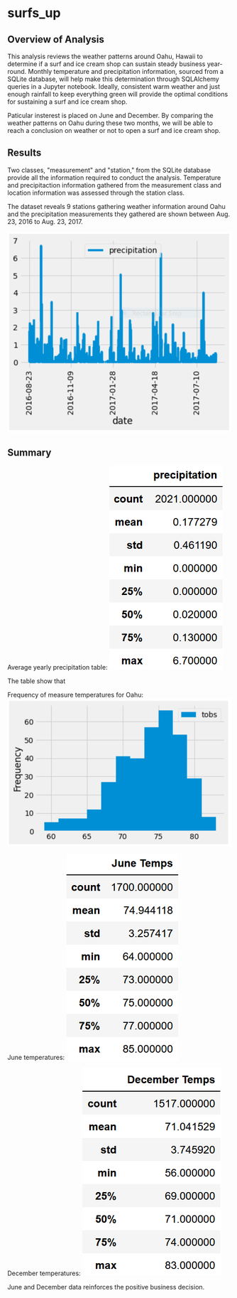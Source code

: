 # surfs_up


## Overview of Analysis

This analysis reviews the weather patterns around Oahu, Hawaii to determine if a surf and ice cream shop can sustain steady business year-round. Monthly temperature and precipitation information, sourced from a SQLite database, will help make this determination through SQLAlchemy queries in a Jupyter notebook. Ideally, consistent warm weather and just enough rainfall to keep everything green will provide the optimal conditions for sustaining a surf and ice cream shop.

Paticular insterest is placed on June and December. By comparing the weather patterns on Oahu during these two months, we will be able to reach a conclusion on weather or not to open a surf and ice cream shop.


## Results
Two classes, "measurement" and "station," from the SQLite database provide all the information required to conduct the analysis. Temperature and precipitaction information gathered from the measurement class and location information was assessed through the station class.

The dataset reveals 9 stations gathering weather information around Oahu and the precipitation measurements they gathered are  shown between Aug. 23, 2016 to Aug. 23, 2017.

![year_rainfall_plot](https://github.com/jp3tty/surfs_up/blob/main/Images/year_rainfall_plot.PNG)


## Summary

Average yearly precipitation table:
![year_prec_table](https://github.com/jp3tty/surfs_up/blob/main/Images/year_prec_table.PNG)

The table show that 

Frequency of measure temperatures for Oahu:
![year_temp_observed](https://github.com/jp3tty/surfs_up/blob/main/Images/year_temp_observed.PNG)

June temperatures:
![june_temps](https://github.com/jp3tty/surfs_up/blob/main/Images/june_temps.PNG)

December temperatures:
![dec_temps](https://github.com/jp3tty/surfs_up/blob/main/Images/dec_temps.PNG)


June and December data reinforces the positive business decision.